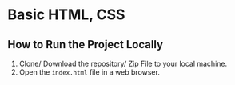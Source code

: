 # Basic HTML, CSS

## How to Run the Project Locally

1. Clone/ Download the repository/ Zip File to your local machine.
2. Open the `index.html` file in a web browser.
